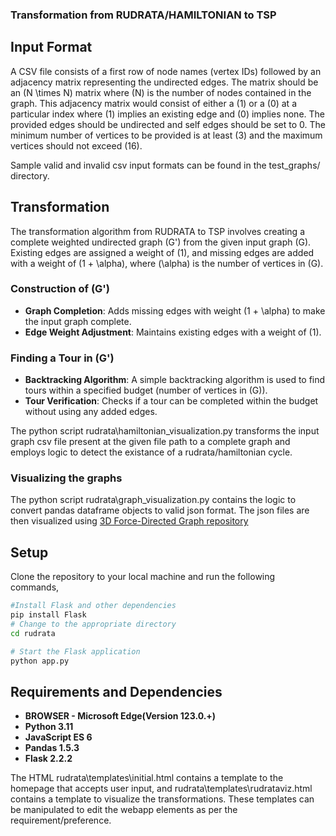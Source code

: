 ### Transformation from RUDRATA/HAMILTONIAN to TSP

## Input Format

A CSV file consists of a first row of node names (vertex IDs) followed by an adjacency matrix representing the undirected edges. The matrix should be an \(N \times N\) matrix where \(N\) is the number of nodes contained in the graph. This adjacency matrix would consist of either a \(1\) or a \(0\) at a particular index where \(1\) implies an existing edge and \(0\) implies none. The provided edges should be undirected and self edges should be set to 0. The minimum number of vertices to be provided is at least \(3\) and the maximum vertices should not exceed \(16\).

Sample valid and invalid csv input formats can be found in the test_graphs/ directory.


## Transformation

The transformation algorithm from RUDRATA to TSP involves creating a complete weighted undirected graph \(G'\) from the given input graph \(G\). Existing edges are assigned a weight of \(1\), and missing edges are added with a weight of \(1 + \alpha\), where \(\alpha\) is the number of vertices in \(G\).

### Construction of \(G'\)

- **Graph Completion**: Adds missing edges with weight \(1 + \alpha\) to make the input graph complete.
- **Edge Weight Adjustment**: Maintains existing edges with a weight of \(1\).

### Finding a Tour in \(G'\)

- **Backtracking Algorithm**: A simple backtracking algorithm is used to find tours within a specified budget (number of vertices in \(G\)).
- **Tour Verification**: Checks if a tour can be completed within the budget without using any added edges.

The python script rudrata\hamiltonian_visualization.py transforms the input graph csv file present at the given file path to a complete graph and employs logic to detect the existance of a rudrata/hamiltonian cycle.

### Visualizing the graphs
The python script rudrata\graph_visualization.py contains the logic to convert pandas dataframe objects to valid json format. The json files are then visualized using [3D Force-Directed Graph repository](https://github.com/vasturiano/3d-force-graph)

## Setup

Clone the repository to your local machine and run the following commands,

<!-- For Windows cmd prompt -->
```bash
#Install Flask and other dependencies
pip install Flask
# Change to the appropriate directory
cd rudrata

# Start the Flask application
python app.py
```

## Requirements and Dependencies

- **BROWSER - Microsoft Edge(Version 123.0.+)**
- **Python 3.11**
- **JavaScript ES 6**
- **Pandas 1.5.3**
- **Flask 2.2.2**

The HTML rudrata\templates\initial.html contains a template to the homepage that accepts user input, and rudrata\templates\rudrataviz.html contains a template to visualize the transformations. These templates can be manipulated to edit the webapp elements as per the requirement/preference. 